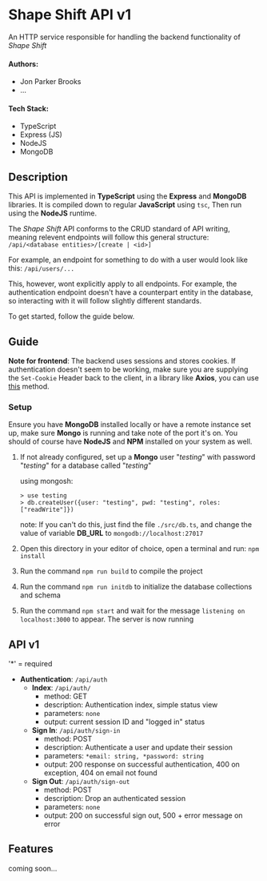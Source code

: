# Shape Shift API v1
An HTTP service responsible for handling the backend functionality of _Shape Shift_

#### Authors:
- Jon Parker Brooks
- ...
#### Tech Stack:
- TypeScript
- Express (JS)
- NodeJS
- MongoDB

## Description
This API is implemented in __TypeScript__ using the __Express__ and __MongoDB__ libraries. It is compiled down to regular __JavaScript__ using `tsc`, Then run using the __NodeJS__ runtime.

The _Shape Shift_ API conforms to the CRUD standard of API writing, meaning relevent endpoints will follow this general structure: `/api/<database entities>/[create | <id>]`

For example, an endpoint for something to do with a user would look like this: `/api/users/...`

This, however, wont explicitly apply to all endpoints. For example, the authentication endpoint doesn't have a counterpart entity in the database, so interacting with it will follow slightly different standards.

To get started, follow the guide below.

## Guide
__Note for frontend__: The backend uses sessions and stores cookies. If authentication doesn't seem to be working, make sure you are supplying the `Set-Cookie` Header back to the client, in a library like __Axios__, you can use [this](https://stackoverflow.com/a/43178070) method.

### Setup
Ensure you have __MongoDB__ installed locally or have a remote instance set up, make sure __Mongo__ is running and take note of the port it's on. You should of course have __NodeJS__ and __NPM__ installed on your system as well.
1. If not already configured, set up a __Mongo__ user "_testing_" with password "_testing_" for a database called "_testing_"

    using mongosh:
    ```
    > use testing
    > db.createUser({user: "testing", pwd: "testing", roles: ["readWrite"]})
    ```
    note: If you can't do this, just find the file `./src/db.ts`, and change the value of variable __DB_URL__ to `mongodb://localhost:27017` 
2. Open this directory in your editor of choice, open a terminal and run: `npm install`
3. Run the command `npm run build` to compile the project
4. Run the command `npm run initdb` to initialize the database collections and schema
5. Run the command `npm start` and wait for the message `listening on localhost:3000` to appear. The server is now running

## API v1
'*' = required
- __Authentication__: `/api/auth`
  - __Index__: `/api/auth/`
    - method: GET
    - description: Authentication index, simple status view
    - parameters: `none`
    - output: current session ID and "logged in" status
  - __Sign In__: `/api/auth/sign-in`
    - method: POST
    - description: Authenticate a user and update their session
    - parameters: `*email: string, *password: string`
    - output: 200 response on successful authentication, 400 on exception, 404 on email not found
  - __Sign Out__: `/api/auth/sign-out`
    - method: POST
    - description: Drop an authenticated session
    - parameters: `none`
    - output: 200 on successful sign out, 500 + error message on error

## Features
coming soon...